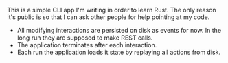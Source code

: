 This is a simple CLI app I'm writing in order to learn Rust. The only reason it's public is so that I can ask other people for help pointing at my code.

- All modifying interactions are persisted on disk as events for now. In the long run they are supposed to make REST calls.
- The application terminates after each interaction.
- Each run the application loads it state by replaying all actions from disk.